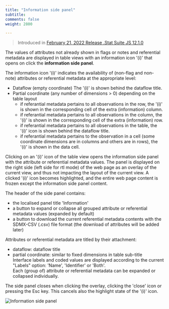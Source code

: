 ```yaml
---
title: "Information side panel"
subtitle: 
comments: false
weight: 2800

---
```



> Introduced in [February 21, 2022 Release .Stat Suite JS 12.1.0](https://sis-cc.gitlab.io/dotstatsuite-documentation/changelog/#february-21-2022)

The values of attributes not already shown in flags or notes and referential metadata are displayed in table views with an information icon '(i)' that opens on click the **information side panel**.

The information icon '(i)' indicates the availability of (non-flag and non-note) attributes or referential metadata at the appropriate level:
- Dataflow (empty coordinate)
  The '(i)' is shown behind the dataflow title.
- Partial coordinate (any number of dimensions > 0) depending on the table layout
  - if referantial metadata pertains to all observations in the row, the '(i)' is shown in the corresponding cell of the extra (information) column.
  - if referantial metadata pertains to all observations in the column, the '(i)' is shown in the corresponding cell of the extra (information) row.
  - if referantial metadata pertains to all observations in the table, the '(i)' icon is shown behind the dataflow title.
  - if referantial metadata pertains to the observation in a cell (some coordinate dimensions are in columns and others are in rows), the '(i)' is shown in the data cell.

Clicking on an '(i)' icon of the table view opens the information side panel with the attribute or referential metadata values. The panel is displayed on the right side (left side for rtl mode) of the web page as an overlay of the current view, and thus not impacting the layout of the current view. A clicked '(i)' icon becomes highlighted, and the entire web page content is frozen except the information side panel content.

The header of the side panel contains:
- the localised panel title 'Information'
- a button to expand or collapse all grouped attribute or referential metadata values (expanded by default)
- a button to download the current referential metadata contents with the SDMX-CSV (.csv) file format (the download of attributes will be added later)

Attributes or referential metadata are titled by their attachment:
- dataflow: dataflow title
- partial coordinate: similar to fixed dimensions in table sub-title  
Interface labels and coded values are displayed according to the current "Labels" option: 'Name', 'Identifier' or 'Both'.  
Each (group of) attribute or referential metadata can be expanded or collapsed individually.

The side panel closes when clicking the overlay, clicking the 'close' icon or pressing the Esc key. This cancels also the highlight state of the '(i)' icon.

![Information side panel](/dotstatsuite-documentation/images/de-side-panel.png)
